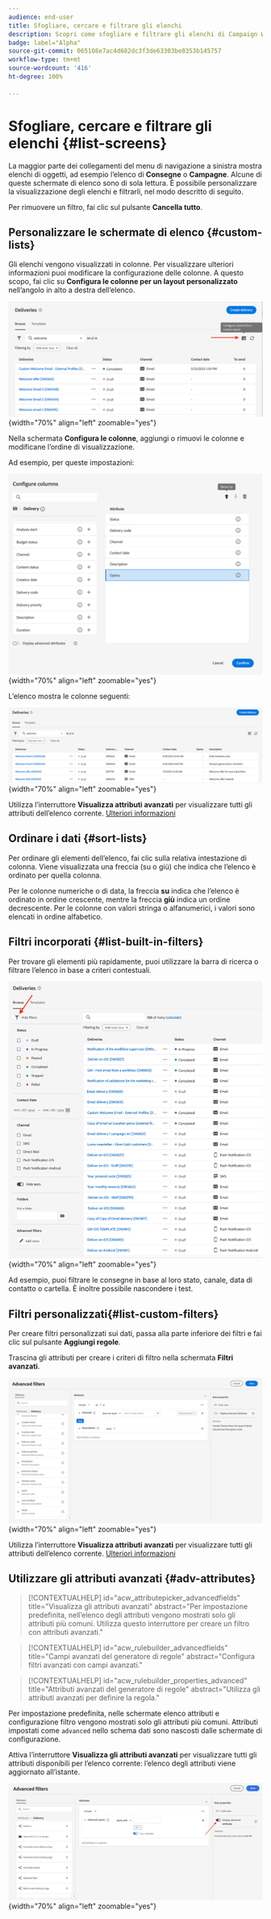 ```yaml
---
audience: end-user
title: Sfogliare, cercare e filtrare gli elenchi
description: Scopri come sfogliare e filtrare gli elenchi di Campaign Web v8
badge: label="Alpha"
source-git-commit: 065108e7ac4d682dc3f3de63303be8353b145757
workflow-type: tm+mt
source-wordcount: '416'
ht-degree: 100%

---
```



# Sfogliare, cercare e filtrare gli elenchi {#list-screens}

La maggior parte dei collegamenti del menu di navigazione a sinistra mostra elenchi di oggetti, ad esempio l’elenco di **Consegne** o **Campagne**. Alcune di queste schermate di elenco sono di sola lettura. È possibile personalizzare la visualizzazione degli elenchi e filtrarli, nel modo descritto di seguito.

Per rimuovere un filtro, fai clic sul pulsante **Cancella tutto**.

## Personalizzare le schermate di elenco {#custom-lists}

Gli elenchi vengono visualizzati in colonne. Per visualizzare ulteriori informazioni puoi modificare la configurazione delle colonne. A questo scopo, fai clic su **Configura le colonne per un layout personalizzato** nell’angolo in alto a destra dell’elenco.

![](assets/config-columns.png){width="70%" align="left" zoomable="yes"}

Nella schermata **Configura le colonne**, aggiungi o rimuovi le colonne e modificane l’ordine di visualizzazione.

Ad esempio, per queste impostazioni:

![](assets/columns.png){width="70%" align="left" zoomable="yes"}

L’elenco mostra le colonne seguenti:

![](assets/column-sample.png){width="70%" align="left" zoomable="yes"}

Utilizza l’interruttore **Visualizza attributi avanzati** per visualizzare tutti gli attributi dell’elenco corrente. [Ulteriori informazioni](#adv-attributes)

## Ordinare i dati {#sort-lists}

Per ordinare gli elementi dell’elenco, fai clic sulla relativa intestazione di colonna. Viene visualizzata una freccia (su o giù) che indica che l’elenco è ordinato per quella colonna.

Per le colonne numeriche o di data, la freccia **su** indica che l’elenco è ordinato in ordine crescente, mentre la freccia **giù** indica un ordine decrescente. Per le colonne con valori stringa o alfanumerici, i valori sono elencati in ordine alfabetico.

## Filtri incorporati {#list-built-in-filters}

Per trovare gli elementi più rapidamente, puoi utilizzare la barra di ricerca o filtrare l’elenco in base a criteri contestuali.

![](assets/filter.png){width="70%" align="left" zoomable="yes"}

Ad esempio, puoi filtrare le consegne in base al loro stato, canale, data di contatto o cartella. È inoltre possibile nascondere i test.

## Filtri personalizzati{#list-custom-filters}

Per creare filtri personalizzati sui dati, passa alla parte inferiore dei filtri e fai clic sul pulsante **Aggiungi regole**.

Trascina gli attributi per creare i criteri di filtro nella schermata **Filtri avanzati**.

![](assets/custom-filter.png){width="70%" align="left" zoomable="yes"}

Utilizza l’interruttore **Visualizza attributi avanzati** per visualizzare tutti gli attributi dell’elenco corrente. [Ulteriori informazioni](#adv-attributes)

## Utilizzare gli attributi avanzati {#adv-attributes}

>[!CONTEXTUALHELP]
>id="acw_attributepicker_advancedfields"
>title="Visualizza gli attributi avanzati"
>abstract="Per impostazione predefinita, nell’elenco degli attributi vengono mostrati solo gli attributi più comuni. Utilizza questo interruttore per creare un filtro con attributi avanzati."

>[!CONTEXTUALHELP]
>id="acw_rulebuilder_advancedfields"
>title="Campi avanzati del generatore di regole"
>abstract="Configura filtri avanzati con campi avanzati."

>[!CONTEXTUALHELP]
>id="acw_rulebuilder_properties_advanced"
>title="Attributi avanzati del generatore di regole"
>abstract="Utilizza gli attributi avanzati per definire la regola."


Per impostazione predefinita, nelle schermate elenco attributi e configurazione filtro vengono mostrati solo gli attributi più comuni. Attributi impostati come `advanced` nello schema dati sono nascosti dalle schermate di configurazione.

Attiva l’interruttore **Visualizza gli attributi avanzati** per visualizzare tutti gli attributi disponibili per l’elenco corrente: l’elenco degli attributi viene aggiornato all’istante.


![](assets/adv-toggle.png){width="70%" align="left" zoomable="yes"}
